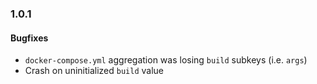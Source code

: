 ### 1.0.1

#### Bugfixes

* `docker-compose.yml` aggregation was losing `build` subkeys (i.e. `args`)
* Crash on uninitialized `build` value